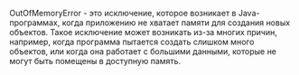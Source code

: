 OutOfMemoryError - это исключение, которое возникает в Java-программах, когда приложению не хватает памяти для создания новых объектов. Такое исключение может возникать из-за многих причин, например, когда программа пытается создать слишком много объектов, или когда она работает с большими данными, которые не могут быть помещены в доступную память.